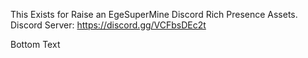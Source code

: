 This Exists for Raise an EgeSuperMine Discord Rich Presence Assets. 
Discord Server: https://discord.gg/VCFbsDEc2t


Bottom Text
